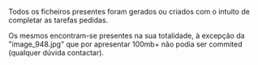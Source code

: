 Todos os ficheiros presentes foram gerados ou criados com o intuito de completar as tarefas pedidas.

Os mesmos encontram-se presentes na sua totalidade, à excepção da "image_948.jpg" que por apresentar 100mb+ não podia ser commited (qualquer dúvida contactar).
